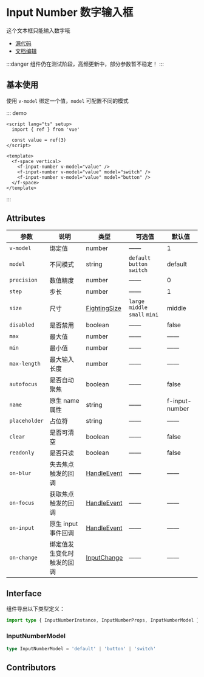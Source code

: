 # Input Number 数字输入框

这个文本框只能输入数字哦

- [源代码](https://github.com/FightingDesign/fighting-design/tree/master/packages/fighting-design/input-number)
- [文档编辑](https://github.com/FightingDesign/fighting-design/blob/master/docs/components/input-number.md)

:::danger
组件仍在测试阶段，高频更新中，部分参数暂不稳定！
:::

## 基本使用

使用 `v-model` 绑定一个值，`model` 可配置不同的模式

::: demo

```vue
<script lang="ts" setup>
  import { ref } from 'vue'

  const value = ref(3)
</script>

<template>
  <f-space vertical>
    <f-input-number v-model="value" />
    <f-input-number v-model="value" model="switch" />
    <f-input-number v-model="value" model="button" />
  </f-space>
</template>
```

:::

## Attributes

| 参数          | 说明                       | 类型                                                               | 可选值                          | 默认值         |
| ------------- | -------------------------- | ------------------------------------------------------------------ | ------------------------------- | -------------- |
| `v-model`     | 绑定值                     | number                                                             | ——                              | 1              |
| `model`       | 不同模式                   | string                                                             | `default` `button` `switch`     | default        |
| `precision`   | 数值精度                   | number                                                             | ——                              | 0              |
| `step`        | 步长                       | number                                                             | ——                              | 1              |
| `size`        | 尺寸                       | <a href="/components/interface.html#fightingsize">FightingSize</a> | `large` `middle` `small` `mini` | middle         |
| `disabled`    | 是否禁用                   | boolean                                                            | ——                              | false          |
| `max`         | 最大值                     | number                                                             | ——                              | ——             |
| `min`         | 最小值                     | number                                                             | ——                              | ——             |
| `max-length`  | 最大输入长度               | number                                                             | ——                              | ——             |
| `autofocus`   | 是否自动聚焦               | boolean                                                            | ——                              | false          |
| `name`        | 原生 name 属性             | string                                                             | ——                              | f-input-number |
| `placeholder` | 占位符                     | string                                                             | ——                              | ——             |
| `clear`       | 是否可清空                 | boolean                                                            | ——                              | false          |
| `readonly`    | 是否只读                   | boolean                                                            | ——                              | false          |
| `on-blur`     | 失去焦点触发的回调         | <a href="/components/interface.html#handleevent">HandleEvent</a>   | ——                              | ——             |
| `on-focus`    | 获取焦点触发的回调         | <a href="/components/interface.html#handleevent">HandleEvent</a>   | ——                              | ——             |
| `on-input`    | 原生 input 事件回调        | <a href="/components/interface.html#handleevent">HandleEvent</a>   | ——                              | ——             |
| `on-change`   | 绑定值发生变化时触发的回调 | <a href="/components/interface.html#inputchange">InputChange</a>   | ——                              | ——             |

## Interface

组件导出以下类型定义：

```ts
import type { InputNumberInstance, InputNumberProps, InputNumberModel } from 'fighting-design'
```

### InputNumberModel

```ts
type InputNumberModel = 'default' | 'button' | 'switch'
```

## Contributors

<a href="https://github.com/Tyh2001" target="_blank">
  <f-avatar round src="https://avatars.githubusercontent.com/u/73180970?v=4" />
</a>

<a href="https://github.com/unnm" target="_blank">
  <f-avatar round src="https://avatars.githubusercontent.com/u/49176117?v=4" />
</a>

<a href="https://github.com/xluoyu" target="_blank">
  <f-avatar round src="https://avatars.githubusercontent.com/u/36356701?v=4" />
</a>

